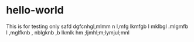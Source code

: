 # hello-world
This is for testing only 
safd dgfcnhgl,mlmm n
l,mfg lkmfgb
l mklbgl .mlgmfb
l ,mglfknb
, nblgknb
\,b lkmlk hm ;ljmhl;m;lymjul;mnl
